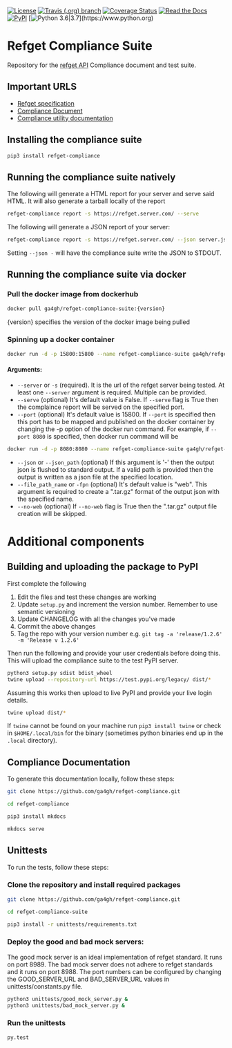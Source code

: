 [![License](https://img.shields.io/badge/License-Apache%202.0-blue.svg)](https://opensource.org/licenses/Apache-2.0) [![Travis (.org) branch](https://app.travis-ci.com/yash-puligundla/refget-compliance-suite.svg?branch=feature%2Fadd_unittesting)](https://app.travis-ci.com/yash-puligundla/refget-compliance-suite) [![Coverage Status](https://coveralls.io/repos/github/yash-puligundla/refget-compliance-suite/badge.svg?branch=feature/add_unittesting)](https://coveralls.io/github/yash-puligundla/refget-compliance-suite?branch=feature/add_unittesting) [![Read the Docs](https://img.shields.io/badge/docs-passing-brightgreen.svg)](http://samtools.github.io/hts-specs/refget.html) [![PyPI](https://img.shields.io/badge/pypi-v0.1.0-blue)](https://pypi.org/project/refget/) [![Python 3.6|3.7](https://img.shields.io/badge/python-3.6%20|%203.7-blue.svg?)](https://www.python.org)

# Refget Compliance Suite

Repository for the [refget API](http://samtools.github.io/hts-specs/refget.html) Compliance document and test suite.

## Important URLS

- [Refget specification](http://samtools.github.io/hts-specs/refget.html)
- [Compliance Document](https://compliancedoc.readthedocs.io/en/latest/)
- [Compliance utility documentation](https://compliancedoc.readthedocs.io/en/latest/utility/)

## Installing the compliance suite

```bash
pip3 install refget-compliance
```

## Running the compliance suite natively

The following will generate a HTML report for your server and serve said HTML. It will also generate a tarball locally of the report

```bash
refget-compliance report -s https://refget.server.com/ --serve
```

The following will generate a JSON report of your server:

```bash
refget-compliance report -s https://refget.server.com/ --json server.json
```

Setting `--json -` will have the compliance suite write the JSON to STDOUT.

## Running the compliance suite via docker

### Pull the docker image from dockerhub

```bash
docker pull ga4gh/refget-compliance-suite:{version}
```
{version} specifies the version of the docker image being pulled

### Spinning up a docker container

```bash
docker run -d -p 15800:15800 --name refget-compliance-suite ga4gh/refget-compliance-suite --server https://www.ebi.ac.uk/ena/cram/ --port 15800 --serve
```
#### Arguments:
- `--server` or `-s` (required). It is the url of the refget server being tested. At least one `--server` argument is required. Multiple can be provided.
- `--serve` (optional) It's default value is False. If `--serve` flag is True then the complaince report will be served on the specified port.
- `--port` (optional) It's default value is 15800. If `--port` is specified then this port has to be mapped and published on the docker container by changing the -p option of the docker run command. For example, if `--port 8080` is specified, then docker run command will be
```bash
docker run -d -p 8080:8080 --name refget-compliance-suite ga4gh/refget-compliance-suite --server https://www.ebi.ac.uk/ena/cram/ --port 8080 --serve
```
- `--json` or `--json_path` (optional) If this argument is '-' then the output json is flushed to standard output. If a valid path is provided then the output is written as a json file at the specified location.
- `--file_path_name` or `-fpn` (optional) It's default value is "web". This argument is required to create a ".tar.gz" format of the output json with the specified name.
- `--no-web` (optional) If `--no-web` flag is True then the ".tar.gz" output file creation will be skipped.

# Additional components

## Building and uploading the package to PyPI

First complete the following

1. Edit the files and test these changes are working
2. Update `setup.py` and increment the version number. Remember to use semantic versioning
3. Update CHANGELOG with all the changes you've made
4. Commit the above changes
5. Tag the repo with your version number e.g. `git tag -a 'release/1.2.6' -m 'Release v 1.2.6'`

Then run the following and provide your user credentials before doing this. This will upload the compliance suite to the test PyPI server.

```bash
python3 setup.py sdist bdist_wheel
twine upload --repository-url https://test.pypi.org/legacy/ dist/*
```

Assuming this works then upload to live PyPI and provide your live login details.

```bash
twine upload dist/*
```

If `twine` cannot be found on your machine run `pip3 install twine` or check in `$HOME/.local/bin` for the binary (sometimes python binaries end up in the `.local` directory).

## Compliance Documentation

To generate this documentation locally, follow these steps:

```bash
git clone https://github.com/ga4gh/refget-compliance.git

cd refget-compliance

pip3 install mkdocs

mkdocs serve
```

## Unittests

To run the tests, follow these steps:

### Clone the repository and install required packages
```bash
git clone https://github.com/ga4gh/refget-compliance.git

cd refget-compliance-suite

pip3 install -r unittests/requirements.txt
```

### Deploy the good and bad mock servers:
The good mock server is an ideal implementation of refget standard. It runs on port 8989. The bad mock server does not adhere to refget standards and it runs on port 8988. The port numbers can be configured by changing the GOOD_SERVER_URL and BAD_SERVER_URL values in unittests/constants.py file.
```bash
python3 unittests/good_mock_server.py &
python3 unittests/bad_mock_server.py &
```

### Run the unittests

```bash
py.test 
```